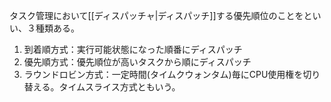 タスク管理において[[ディスパッチャ|ディスパッチ]]する優先順位のことをといい、３種類ある。
1. 到着順方式：実行可能状態になった順番にディスパッチ
2. 優先順方式：優先順位が高いタスクから順にディスパッチ
3. ラウンドロビン方式：一定時間(タイムクウォンタム)毎にCPU使用権を切り替える。タイムスライス方式ともいう。
